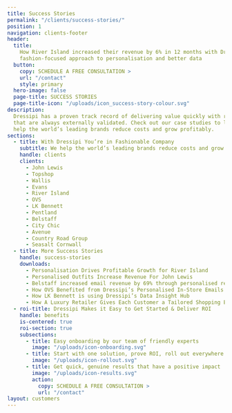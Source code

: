 ```yaml
---
title: Success Stories
permalink: "/clients/success-stories/"
position: 1
navigation: clients-footer
header:
  title:
    How River Island increased their revenue by 6% in 12 months with Dressipi’s
    fashion-focused approach to personalisation and better data
  button:
    copy: SCHEDULE A FREE CONSULTATION >
    url: "/contact"
    style: primary
  hero-image: false
  page-title: SUCCESS STORIES
  page-title-icon: "/uploads/icon_success-story-colour.svg"
description:
  Dressipi has a proven track record of delivering value quickly with results
  that are always externally validated. Check out our case studies to learn how we
  help the world’s leading brands reduce costs and grow profitably.
sections:
  - title: With Dressipi You’re in Fashionable Company
    subtitle: We help the world’s leading brands reduce costs and grow profitably
    handle: clients
    clients:
      - John Lewis
      - Topshop
      - Wallis
      - Evans
      - River Island
      - OVS
      - LK Bennett
      - Pentland
      - Belstaff
      - City Chic
      - Avenue
      - Country Road Group
      - Seasalt Cornwall
  - title: More Success Stories
    handle: success-stories
    downloads:
      - Personalisation Drives Profitable Growth for River Island
      - Personalised Outfits Increase Revenue For John Lewis
      - Belstaff increased email revenue by 69% through personalised recommendations
      - How OVS Benefited from Dressipi’s Personalised In-Store Emails
      - How LK Bennett is using Dressipi’s Data Insight Hub
      - How A Luxury Retailer Gives Each Customer a Tailored Shopping Experience
  - roi-title: Dressipi Makes it Easy to Get Started & Deliver ROI
    handle: benefits
    is-centered: true
    roi-section: true
    subsections:
      - title: Easy onboarding by our team of friendly experts
        image: "/uploads/icon-onboarding.svg"
      - title: Start with one solution, prove ROI, roll out everywhere
        image: "/uploads/icon-rollout.svg"
      - title: Get quick, genuine results that have a positive impact
        image: "/uploads/icon-results.svg"
        action:
          copy: SCHEDULE A FREE CONSULTATION >
          url: "/contact"
layout: customers
---
```

